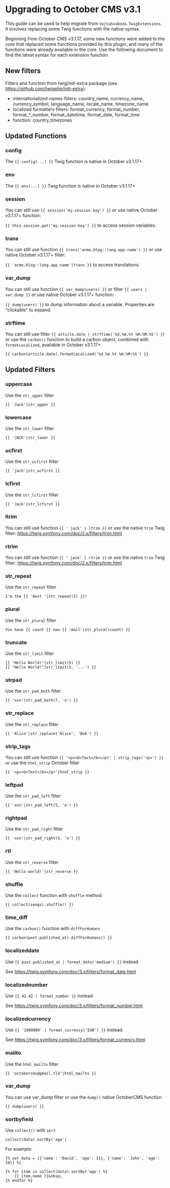# Upgrading to October CMS v3.1

This guide can be used to help migrate from `VojtaSvoboda.TwigExtensions`. It involves replacing some Twig functions with the native syntax.

Beginning from October CMS v3.1.17, some new functions were added to the core that replaced some functions provided by this plugin, and many of the functions were already available in the core. Use the following document to find the latest syntax for each extension function.

## New filters

Filters and function from twig/intl-extra package (see https://github.com/twigphp/intl-extra):
- internationalized names filters: country_name, currency_name, currency_symbol, language_name, locale_name, timezone_name
- localized formatters filters: format_currency, format_number, format_*_number, format_datetime, format_date, format_time
- function: country_timezones

## Updated Functions

### config

The `{{ config(...) }}` Twig function is native in October v3.1.17+

### env

The `{{ env(...) }}` Twig function is native in October v3.1.17+

### session

You can still use `{{ session('my.session.key') }}` or use native October v3.1.17+ function:

`{{ this.session.get('my.session.key') }}` to access session variables.

### trans

You can still use function `{{ trans('acme.blog::lang.app.name') }}` or use native October v3.1.17+ filter:

`{{ 'acme.blog::lang.app.name'|trans }}` to access translations.

### var_dump

You can still use function `{{ var_dump(users) }}` or filter `{{ users | var_dump }}` or use native October v3.1.17+ function:

`{{ dump(users) }}` to dump information about a variable. Properties are "clickable" to expand.

### strftime

You can still use filter `{{ article.date | strftime('%d.%m.%Y %H:%M:%S') }}` or use the `carbon()` function to build a carbon object, combined with `formatLocalized`, available in October v3.1.17+

```twig
{{ carbon(article.date).formatLocalized('%d.%m.%Y %H:%M:%S') }}
```

## Updated Filters

### uppercase

Use the `str_upper` filter

```twig
{{ 'Jack'|str_upper }}
```

### lowercase

Use the `str_lower` filter

```twig
{{ 'JACK'|str_lower }}
```

### ucfirst

Use the `str_ucfirst` filter

```twig
{{ 'jack'|str_ucfirst }}
```

### lcfirst

Use the `str_lcfirst` filter

```twig
{{ 'Jack'|str_lcfirst }}
```

### ltrim

You can still use function `{{ ' jack' | ltrim }}` or use the native `trim` Twig filter: https://twig.symfony.com/doc/2.x/filters/trim.html

### rtrim

You can still use function `{{ ' jack' | rtrim }}` or use the native `trim` Twig filter: https://twig.symfony.com/doc/2.x/filters/trim.html

### str_repeat

Use the `str_repeat` filter

```twig
I'm the {{ 'best '|str_repeat(3) }}!
```

### plural

Use the `str_plural` filter

```twig
You have {{ count }} new {{ 'mail'|str_plural(count) }}
```

### truncate

Use the `str_limit` filter

```twig
{{ "Hello World!"|str_limit(5) }}
{{ "Hello World!"|str_limit(5, '...') }}
```

### strpad

Use the `str_pad_both` filter

```
{{ 'xxx'|str_pad_both(7, 'o') }}
```

### str_replace

Use the `str_replace` filter

```
{{ 'Alice'|str_replace('Alice', 'Bob') }}
```

### strip_tags

You can still use function `{{ '<p><b>Text</b></p>' | strip_tags('<p>') }}` or use the `html_strip` October filter

```
{{ '<p><b>Text</b></p>'|html_strip }}
```

### leftpad

Use the `str_pad_left` filter

```
{{ 'xxx'|str_pad_left(5, 'o') }}
```

### rightpad

Use the `str_pad_right` filter

```
{{ 'xxx'|str_pad_right(5, 'o') }}
```

### rtl

Use the `str_reverse` filter

```
{{ 'Hello world!'|str_reverse }}
```

### shuffle

Use the `collect` function with `shuffle` method

```
{{ collect(songs).shuffle() }}
```

### time_diff

Use the `carbon()` function with `diffForHumans`

```
{{ carbon(post.published_at).diffForHumans() }}
```

### localizeddate

Use `{{ post.published_at | format_date('medium') }}` instead.

See https://twig.symfony.com/doc/3.x/filters/format_date.html

### localizednumber

Use `{{ 42.42 | format_number }}` instead.

See https://twig.symfony.com/doc/3.x/filters/format_number.html

### localizedcurrency

Use `{{ '1000000' | format_currency('EUR') }}` instead.

See https://twig.symfony.com/doc/3.x/filters/format_currency.html

### mailto

Use the `html_mailto` filter

```
{{ 'octobercms@gmail.tld'|html_mailto }}
```

### var_dump

You can use var_dump filter or use the `dump()` native OctoberCMS function

```
{{ dump(users) }}
```

### sortbyfield

Use `collect()` with `sort`

```twig
collect(data).sortBy('age')
```

For example:

```twig
{% set data = [{'name': 'David', 'age': 31}, {'name': 'John', 'age': 28}] %}

{% for item in collect(data).sortBy('age') %}
    {{ item.name }}&nbsp;
{% endfor %}
```
